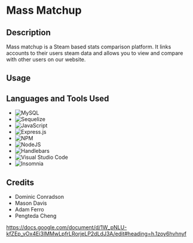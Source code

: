 # Mass Matchup

## Description
Mass matchup is a Steam based stats comparison platform. It links accounts to their users steam data and allows you to view and compare with other users on our website.
## Usage

## Languages and Tools Used
* ![MySQL](https://img.shields.io/badge/mysql-%2300f.svg?style=for-the-badge&logo=mysql&logoColor=white)
* ![Sequelize](https://img.shields.io/badge/Sequelize-52B0E7?style=for-the-badge&logo=Sequelize&logoColor=white)
* ![JavaScript](https://img.shields.io/badge/javascript-%23323330.svg?style=for-the-badge&logo=javascript&logoColor=%23F7DF1E)
* ![Express.js](https://img.shields.io/badge/express.js-%23404d59.svg?style=for-the-badge&logo=express&logoColor=%2361DAFB)
* ![NPM](https://img.shields.io/badge/NPM-%23000000.svg?style=for-the-badge&logo=npm&logoColor=white)
* ![NodeJS](https://img.shields.io/badge/node.js-6DA55F?style=for-the-badge&logo=node.js&logoColor=white)
* ![Handlebars](https://img.shields.io/badge/Handlebars.js-f0772b?style=for-the-badge&logo=handlebarsdotjs&logoColor=black)
* ![Visual Studio Code](https://img.shields.io/badge/Visual%20Studio%20Code-0078d7.svg?style=for-the-badge&logo=visual-studio-code&logoColor=white)
* ![Insomnia](https://img.shields.io/badge/Insomnia-black?style=for-the-badge&logo=insomnia&logoColor=5849BE)

## Credits
* Dominic Conradson
* Mason Davis
* Adam Ferro
* Pengteda Cheng

https://docs.google.com/document/d/1W_pNLU-kfZEp_vOx4Ei3IMMwLpfrLRorjeLP2dLdJ3A/edit#heading=h.1zoy6hvhnyf